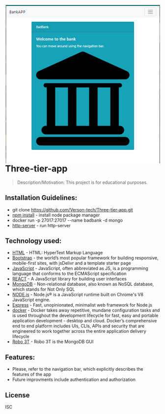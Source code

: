 <img src="Capture.PNG" align="right" />

# Three-tier-app 
> Description/Motivation: 
This project is for educational purposes.

## Installation Guidelines:

- git clone https://github.com/Verson-tech/Three-tier-app.git
- [npm install](https://docs.npmjs.com/cli/v7/commands/npm-install) - install node package manager
- docker run -p 27017:27017 --name badbank -d mongo
- [http-server](https://www.npmjs.com/package/http-server) - run http-server

## Technology used:

- [HTML](https://developer.mozilla.org/en-US/docs/Web/HTML) - HTML: HyperText Markup Language
- [Bootstrap](https://getbootstrap.com/docs/5.0/getting-started/introduction/) - the world’s most popular framework for building responsive, mobile-first sites, with jsDelivr and a template starter page
- [JavaScript](https://en.wikipedia.org/wiki/JavaScript) - JavaScript, often abbreviated as JS, is a programming language that conforms to the ECMAScript specification
- [REACT](https://reactjs.org/) - A JavaScript library for building user interfaces
- [MongoDB](https://www.mongodb.com/document-databases) - Non-relational database, also known as NoSQL database, which stands for Not Only SQL
- [NODE.js](https://nodejs.org/en/) - Node.js® is a JavaScript runtime built on Chrome's V8 JavaScript engine.
- [Express](https://expressjs.com/) - Fast, unopinionated, minimalist web framework for Node.js
- [docker](hhttps://www.docker.com/) - Docker takes away repetitive, mundane configuration tasks and is used throughout the development lifecycle for fast, easy and portable application development - desktop and cloud. Docker’s comprehensive end to end platform includes UIs, CLIs, APIs and security that are engineered to work together across the entire application delivery lifecycle
- [Robo 3T](https://robomongo.org/) - Robo 3T is the MongoDB GUI


## Features:

- Please, refer to the navigation bar, which explicitly describes the features of the app
- Future improvments include authentication and authorization



## License

ISC